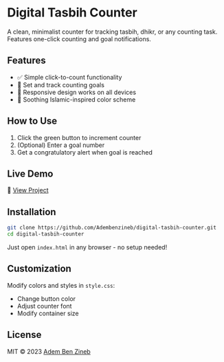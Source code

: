 # Digital Tasbih Counter  

A clean, minimalist counter for tracking tasbih, dhikr, or any counting task. Features one-click counting and goal notifications.  

## Features  
- ✅ Simple click-to-count functionality  
- 🎯 Set and track counting goals  
- 📱 Responsive design works on all devices  
- 🎨 Soothing Islamic-inspired color scheme  

## How to Use  
1. Click the green button to increment counter  
2. (Optional) Enter a goal number  
3. Get a congratulatory alert when goal is reached  

## Live Demo  
🔗 [View Project](https://adembenzineb.github.io/digital-tasbih-counter/)  

## Installation  
```bash
git clone https://github.com/Adembenzineb/digital-tasbih-counter.git
cd digital-tasbih-counter
```
Just open `index.html` in any browser - no setup needed!  

## Customization  
Modify colors and styles in `style.css`:  
- Change button color  
- Adjust counter font  
- Modify container size  

## License  
MIT © 2023 [Adem Ben Zineb](https://github.com/Adembenzineb)  
